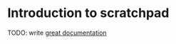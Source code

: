 # Introduction to scratchpad

TODO: write [great documentation](http://jacobian.org/writing/what-to-write/)
